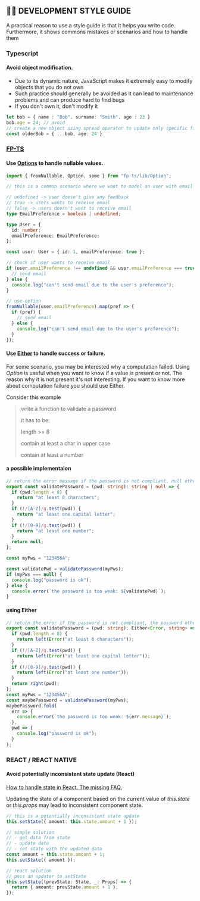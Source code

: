 ## 👨‍💻 DEVELOPMENT STYLE GUIDE

A practical reason to use a style guide is that it helps you write code.
Furthermore, it shows commons mistakes or scenarios and how to handle them

### Typescript

#### Avoid object modification.

- Due to its dynamic nature, JavaScript makes it extremely easy to modify objects that you do not own
- Such practice should generally be avoided as it can lead to maintenance problems and can produce hard to find bugs
- If you don't own it, don't modify it


```typescript
let bob = { name : "Bob", surname: "Smith", age : 23 }
bob.age = 24; // avoid
// create a new object using spread operator to update only specific fields
const olderBob = { ...bob, age: 24 }
```

### [FP-TS](https://gcanti.github.io/fp-ts/modules/Option.ts.html)

#### Use [Options](https://github.com/gcanti/fp-ts/blob/1.12.0/src/Option.ts) to handle nullable values.

```typescript
import { fromNullable, Option, some } from "fp-ts/lib/Option";

// this is a common scenario where we want to model an user with email preferences

// undefined -> user doesn't give any feedback
// true -> users wants to receive email
// false -> users doesn't want to receive email
type EmailPreference = boolean | undefined;

type User = {
  id: number;
  emailPreference: EmailPreference;
};

const user: User = { id: 1, emailPreference: true };

// check if user wants to receive email
if (user.emailPreference !== undefined && user.emailPreference === true) {
  // send email
} else {
  console.log("can't send email due to the user's preference");
}

// use option
fromNullable(user.emailPreference).map(pref => {
  if (pref) {
    // send email
  } else {
    console.log("can't send email due to the user's preference");
  }
});
```

#### Use [Either](https://github.com/gcanti/fp-ts/blob/1.12.0/src/Either.ts) to handle success or failure.

For some scenario, you may be interested why a computation failed.
Using _Option_ is useful when you want to know if a value is present or not.
The reason why it is not present it's not interesting.
If you want to know more about computation failure you should use Either.

Consider this example

> write a function to validate a password
>
> it has to be:
>
> length >= 8
>
> contain at least a char in upper case
>
> contain at least a number

#### a possible implementaion
```typescript
// return the error message if the password is not compliant, null otherwise
export const validatePassword = (pwd: string): string | null => {
  if (pwd.length < 8) {
    return "at least 8 characters";
  }
  if (!/[A-Z]/g.test(pwd)) {
    return "at least one capital letter";
  }
  if (!/[0-9]/g.test(pwd)) {
    return "at least one number";
  }
  return null;
};

const myPws = "123456A";

const validatePwd = validatePassword(myPws);
if (myPws === null) {
  console.log("password is ok");
} else {
  console.error(`the password is too weak: ${validatePwd}`);
}
```
#### using Either
```typescript
// return the error if the password is not compliant, the password otherwise
export const validatePassword = (pwd: string): Either<Error, string> => {
  if (pwd.length < 8) {
    return left(Error("at least 6 characters"));
  }
  if (!/[A-Z]/g.test(pwd)) {
    return left(Error("at least one capital letter"));
  }
  if (!/[0-9]/g.test(pwd)) {
    return left(Error("at least one number"));
  }
  return right(pwd);
};
const myPws = "123456A";
const maybePassword = validatePassword(myPws);
maybePassword.fold(
  err => {
    console.error(`the password is too weak: ${err.message}`);
  },
  pwd => {
    console.log("password is ok");
  }
);
```

### REACT / REACT NATIVE

#### Avoid potentially inconsistent state update (React)

[How to handle state in React. The missing FAQ.](https://medium.com/react-ecosystem/how-to-handle-state-in-react-6f2d3cd73a0c)

Updating the state of a component based on the current value of _this.state_ or _this.props_ may lead to inconsistent component state.

```typescript
// this is a potentially inconsistent state update
this.setState({ amount: this.state.amount + 1 });

// simple solution
// - get data from state
// - update data
// - set state with the updated data
const amount = this.state.amount + 1;
this.setState({ amount });

// react solution
// pass an updater to setState
this.setState((prevState: State, _: Props) => {
  return { amount: prevState.amount + 1 };
});
```
